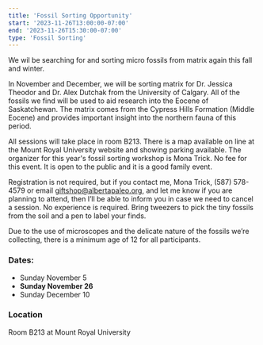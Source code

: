 ```yaml
---
title: 'Fossil Sorting Opportunity'
start: '2023-11-26T13:00:00-07:00'
end: '2023-11-26T15:30:00-07:00'
type: 'Fossil Sorting'
---
```


We wil be searching for and sorting micro fossils from matrix again this fall and winter.

In November and December, we will be sorting matrix for Dr. Jessica Theodor and Dr. Alex Dutchak from the University of Calgary. All of the fossils we find will be used to aid research into the Eocene of Saskatchewan. The matrix comes from the Cypress Hills Formation (Middle Eocene) and provides important insight into the northern fauna of this period.

All sessions will take place in room B213. There is a map available on line at the Mount Royal University website and showing parking available. The organizer for this year's fossil sorting workshop is Mona Trick.
No fee for this event. It is open to the public and it is a good family event.

Registration is not required, but if you contact me, Mona Trick, (587) 578-4579 or email giftshop@albertapaleo.org, and let me know if you are planning to attend, then I’ll be able to inform you in case we need to cancel a session. No experience is required. Bring tweezers to pick the tiny fossils from the soil and a pen to label your finds.

Due to the use of microscopes and the delicate nature of the fossils we’re collecting, there is a minimum age of 12 for all participants.

### Dates:

- Sunday November 5
- **Sunday November 26**
- Sunday December 10

### Location

Room B213 at Mount Royal University

